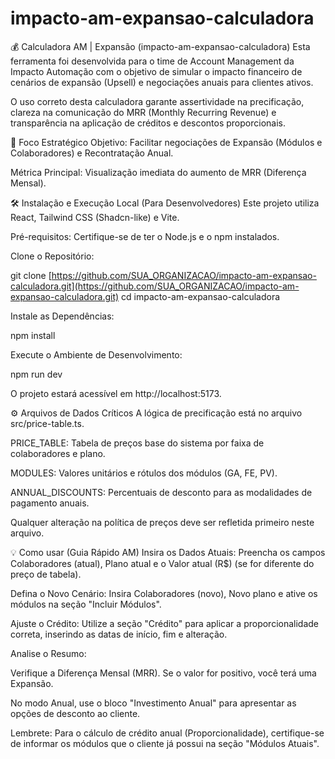 # impacto-am-expansao-calculadora
💰 Calculadora AM | Expansão (impacto-am-expansao-calculadora)
Esta ferramenta foi desenvolvida para o time de Account Management da Impacto Automação com o objetivo de simular o impacto financeiro de cenários de expansão (Upsell) e negociações anuais para clientes ativos.

O uso correto desta calculadora garante assertividade na precificação, clareza na comunicação do MRR (Monthly Recurring Revenue) e transparência na aplicação de créditos e descontos proporcionais.

🎯 Foco Estratégico
Objetivo: Facilitar negociações de Expansão (Módulos e Colaboradores) e Recontratação Anual.

Métrica Principal: Visualização imediata do aumento de MRR (Diferença Mensal).

🛠️ Instalação e Execução Local (Para Desenvolvedores)
Este projeto utiliza React, Tailwind CSS (Shadcn-like) e Vite.

Pré-requisitos: Certifique-se de ter o Node.js e o npm instalados.

Clone o Repositório:

git clone [https://github.com/SUA_ORGANIZACAO/impacto-am-expansao-calculadora.git](https://github.com/SUA_ORGANIZACAO/impacto-am-expansao-calculadora.git)
cd impacto-am-expansao-calculadora

Instale as Dependências:

npm install

Execute o Ambiente de Desenvolvimento:

npm run dev

O projeto estará acessível em http://localhost:5173.

⚙️ Arquivos de Dados Críticos
A lógica de precificação está no arquivo src/price-table.ts.

PRICE_TABLE: Tabela de preços base do sistema por faixa de colaboradores e plano.

MODULES: Valores unitários e rótulos dos módulos (GA, FE, PV).

ANNUAL_DISCOUNTS: Percentuais de desconto para as modalidades de pagamento anuais.

Qualquer alteração na política de preços deve ser refletida primeiro neste arquivo.

💡 Como usar (Guia Rápido AM)
Insira os Dados Atuais: Preencha os campos Colaboradores (atual), Plano atual e o Valor atual (R$) (se for diferente do preço de tabela).

Defina o Novo Cenário: Insira Colaboradores (novo), Novo plano e ative os módulos na seção "Incluir Módulos".

Ajuste o Crédito: Utilize a seção "Crédito" para aplicar a proporcionalidade correta, inserindo as datas de início, fim e alteração.

Analise o Resumo:

Verifique a Diferença Mensal (MRR). Se o valor for positivo, você terá uma Expansão.

No modo Anual, use o bloco "Investimento Anual" para apresentar as opções de desconto ao cliente.

Lembrete: Para o cálculo de crédito anual (Proporcionalidade), certifique-se de informar os módulos que o cliente já possui na seção "Módulos Atuais".